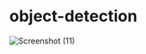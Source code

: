 # object-detection
![Screenshot (11)](https://user-images.githubusercontent.com/52992747/155543542-b227fd0f-8000-4d7b-b6ba-cf609ed1e503.png)
